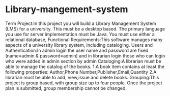 # Library-mangement-system
Term Project:In this project you will build a Library Management System (LMS) for a university. This must be a desktop based. The primary language you use for server implementation must be Java. 
You must use either a relational database,
Functional Requirements:This software manages many aspects of a university library system, including cataloging.
Users and Authentication:In admin login the user name and password are fixed (name=admin & password=admin) and in librarian login those who can login who were added in admin section by admin
Cataloging:A librarian must be able to manage the catalog of the books.
  1.A book item contains at least the following properties:
    Author,Phone Number,Publisher,Email,Quantity
  2.A librarian must be able to  add, view,issue and delete books.
Grouping:This project is group based, with group size up to four people. Once the project plan is submitted, group membership cannot be changed.
